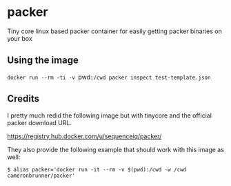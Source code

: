 # packer
Tiny core linux based packer container for easily getting packer binaries on your box

## Using the image

`docker run --rm -ti -v `pwd`:/cwd packer inspect test-template.json`

## Credits
I pretty much redid the following image but with tinycore and the official packer download URL.

https://registry.hub.docker.com/u/sequenceiq/packer/

They also provide the following example that should work with this image as well:

`$ alias packer='docker run -it --rm -v $(pwd):/cwd -w /cwd cameronbrunner/packer'`
